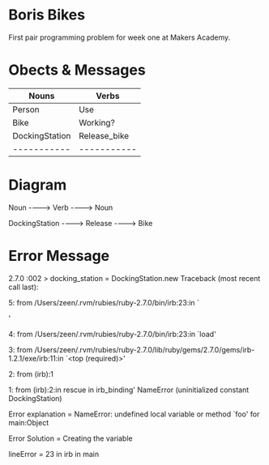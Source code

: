# Boris Bikes

First pair programming problem for week one at Makers Academy.

# Obects & Messages

| Nouns          | Verbs        |
| -------------- | ------------ |
| Person         | Use          |
| Bike           | Working?     |
| DockingStation | Release_bike |
| -----------    | -----------  |

# Diagram

Noun ----> Verb ----> Noun

DockingStation ----> Release ----> Bike

# Error Message

2.7.0 :002 > docking_station = DockingStation.new Traceback (most recent call last):

5: from /Users/zeen/.rvm/rubies/ruby-2.7.0/bin/irb:23:in `<main>'

4: from /Users/zeen/.rvm/rubies/ruby-2.7.0/bin/irb:23:in `load'

3: from /Users/zeen/.rvm/rubies/ruby-2.7.0/lib/ruby/gems/2.7.0/gems/irb-1.2.1/exe/irb:11:in `<top (required)>'

2: from (irb):1

1: from (irb):2:in rescue in irb_binding' NameError (uninitialized constant DockingStation)

Error explanation = NameError: undefined local variable or method `foo' for main:Object

Error Solution = Creating the variable

lineError = 23 in irb in main
